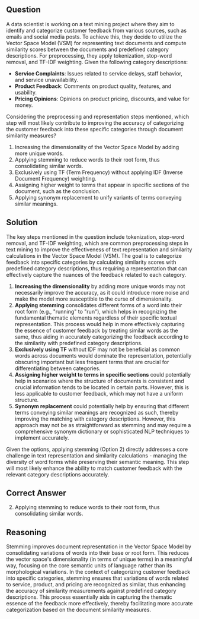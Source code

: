 ## Question
A data scientist is working on a text mining project where they aim to identify and categorize customer feedback from various sources, such as emails and social media posts. To achieve this, they decide to utilize the Vector Space Model (VSM) for representing text documents and compute similarity scores between the documents and predefined category descriptions. For preprocessing, they apply tokenization, stop-word removal, and TF-IDF weighting. Given the following category descriptions:

- **Service Complaints**: Issues related to service delays, staff behavior, and service unavailability.
- **Product Feedback**: Comments on product quality, features, and usability.
- **Pricing Opinions**: Opinions on product pricing, discounts, and value for money.

Considering the preprocessing and representation steps mentioned, which step will most likely contribute to improving the accuracy of categorizing the customer feedback into these specific categories through document similarity measures?

1. Increasing the dimensionality of the Vector Space Model by adding more unique words.
2. Applying stemming to reduce words to their root form, thus consolidating similar words.
3. Exclusively using TF (Term Frequency) without applying IDF (Inverse Document Frequency) weighting.
4. Assigning higher weight to terms that appear in specific sections of the document, such as the conclusion.
5. Applying synonym replacement to unify variants of terms conveying similar meanings.

## Solution
The key steps mentioned in the question include tokenization, stop-word removal, and TF-IDF weighting, which are common preprocessing steps in text mining to improve the effectiveness of text representation and similarity calculations in the Vector Space Model (VSM). The goal is to categorize feedback into specific categories by calculating similarity scores with predefined category descriptions, thus requiring a representation that can effectively capture the nuances of the feedback related to each category. 

1. **Increasing the dimensionality** by adding more unique words may not necessarily improve the accuracy, as it could introduce more noise and make the model more susceptible to the curse of dimensionality.
2. **Applying stemming** consolidates different forms of a word into their root form (e.g., "running" to "run"), which helps in recognizing the fundamental thematic elements regardless of their specific textual representation. This process would help in more effectively capturing the essence of customer feedback by treating similar words as the same, thus aiding in accurately categorizing the feedback according to the similarity with predefined category descriptions.
3. **Exclusively using TF** without IDF may not be beneficial as common words across documents would dominate the representation, potentially obscuring important but less frequent terms that are crucial for differentiating between categories.
4. **Assigning higher weight to terms in specific sections** could potentially help in scenarios where the structure of documents is consistent and crucial information tends to be located in certain parts. However, this is less applicable to customer feedback, which may not have a uniform structure.
5. **Synonym replacement** could potentially help by ensuring that different terms conveying similar meanings are recognized as such, thereby improving the matching with category descriptions. However, this approach may not be as straightforward as stemming and may require a comprehensive synonym dictionary or sophisticated NLP techniques to implement accurately.

Given the options, applying stemming (Option 2) directly addresses a core challenge in text representation and similarity calculations - managing the diversity of word forms while preserving their semantic meaning. This step will most likely enhance the ability to match customer feedback with the relevant category descriptions accurately.

## Correct Answer
2. Applying stemming to reduce words to their root form, thus consolidating similar words.

## Reasoning
Stemming improves document representation in the Vector Space Model by consolidating variations of words into their base or root form. This reduces the vector space's dimensionality (in terms of unique terms) in a meaningful way, focusing on the core semantic units of language rather than its morphological variations. In the context of categorizing customer feedback into specific categories, stemming ensures that variations of words related to service, product, and pricing are recognized as similar, thus enhancing the accuracy of similarity measurements against predefined category descriptions. This process essentially aids in capturing the thematic essence of the feedback more effectively, thereby facilitating more accurate categorization based on the document similarity measures.